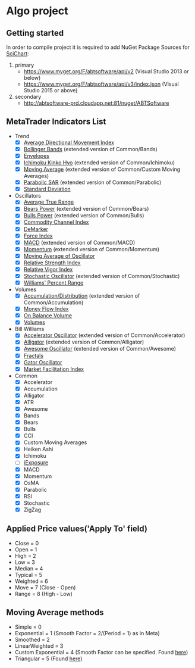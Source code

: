 Algo project
============

## Getting started

In order to compile project it is required to add NuGet Package Sources for
[SciChart](http://support.scichart.com/index.php?/Knowledgebase/Article/View/17232/37/getting-nightly-builds-with-nuget):
 1. primary
 	 - https://www.myget.org/F/abtsoftware/api/v2  (Visual Studio 2013 or below)
 	 - https://www.myget.org/F/abtsoftware/api/v3/index.json (Visual Studio 2015 or above)
 2. secondary
 	 - http://abtsoftware-prd.cloudapp.net:81/nuget/ABTSoftware

## MetaTrader Indicators List

 - Trend
  	- [x] [Average Directional Movement Index](https://intranet.fxopen.org/jira/browse/TTALGO-57)
  	- [x] [Bollinger Bands](https://intranet.fxopen.org/jira/browse/TTALGO-76) (extended version of Common/Bands)
  	- [x] [Envelopes](https://intranet.fxopen.org/jira/browse/TTALGO-58)
  	- [x] [Ichimoku Kinko Hyo](https://intranet.fxopen.org/jira/browse/TTALGO-77) (extended version of Common/Ichimoku)
  	- [x] [Moving Average](https://intranet.fxopen.org/jira/browse/TTALGO-78) (extended version of Common/Custom Moving Averages)
  	- [x] [Parabolic SAR](https://intranet.fxopen.org/jira/browse/TTALGO-79) (extended version of Common/Parabolic)
  	- [x] [Standard Deviation](https://intranet.fxopen.org/jira/browse/TTALGO-59)
 - Oscillators
 	- [x] [Average True Range](https://intranet.fxopen.org/jira/browse/TTALGO-60)
 	- [x] [Bears Power](https://intranet.fxopen.org/jira/browse/TTALGO-80) (extended version of Common/Bears)
 	- [x] [Bulls Power](https://intranet.fxopen.org/jira/browse/TTALGO-81) (extended version of Common/Bulls)
 	- [x] [Commodity Channel Index](https://intranet.fxopen.org/jira/browse/TTALGO-61)
 	- [x] [DeMarker](https://intranet.fxopen.org/jira/browse/TTALGO-62)
 	- [x] [Force Index](https://intranet.fxopen.org/jira/browse/TTALGO-63)
 	- [x] [MACD](https://intranet.fxopen.org/jira/browse/TTALGO-82) (extended version of Common/MACD)
 	- [x] [Momentum](https://intranet.fxopen.org/jira/browse/TTALGO-83) (extended version of Common/Momentum)
 	- [x] [Moving Average of Oscillator](https://intranet.fxopen.org/jira/browse/TTALGO-64)
 	- [x] [Relative Strength Index](https://intranet.fxopen.org/jira/browse/TTALGO-65)
 	- [x] [Relative Vigor Index](https://intranet.fxopen.org/jira/browse/TTALGO-66)
 	- [x] [Stochastic Oscillator](https://intranet.fxopen.org/jira/browse/TTALGO-84) (extended version of Common/Stochastic)
 	- [x] [Williams' Percent Range](https://intranet.fxopen.org/jira/browse/TTALGO-67)
 - Volumes
 	- [x] [Accumulation/Distribution](https://intranet.fxopen.org/jira/browse/TTALGO-85) (extended version of Common/Accumulation)
 	- [x] [Money Flow Index](https://intranet.fxopen.org/jira/browse/TTALGO-68)
 	- [x] [On Balance Volume](https://intranet.fxopen.org/jira/browse/TTALGO-69)
 	- [x] [Volumes](https://intranet.fxopen.org/jira/browse/TTALGO-70)
 - Bill Williams
 	- [x] [Accelerator Oscillator](https://intranet.fxopen.org/jira/browse/TTALGO-86) (extended version of Common/Accelerator)
 	- [x] [Alligator](https://intranet.fxopen.org/jira/browse/TTALGO-87) (extended version of Common/Alligator)
 	- [x] [Awesome Oscillator](https://intranet.fxopen.org/jira/browse/TTALGO-88) (extended version of Common/Awesome)
 	- [x] [Fractals](https://intranet.fxopen.org/jira/browse/TTALGO-71)
 	- [x] [Gator Oscillator](https://intranet.fxopen.org/jira/browse/TTALGO-72)
 	- [x] [Market Facilitation Index](https://intranet.fxopen.org/jira/browse/TTALGO-73)
 - Common
	 - [x] Accelerator
	 - [x] Accumulation
	 - [x] Alligator
	 - [x] ATR
	 - [x] Awesome
	 - [x] Bands
	 - [x] Bears
	 - [x] Bulls
	 - [x] CCI
	 - [x] Custom Moving Averages
	 - [x] Heiken Ashi
	 - [x] Ichimoku
	 - [ ] [iExposure](https://intranet.fxopen.org/jira/browse/TTALGO-74)
	 - [x] MACD
	 - [x] Momentum
	 - [x] OsMA
	 - [x] Parabolic
	 - [x] RSI
	 - [x] Stochastic
	 - [x] ZigZag

## Applied Price values('Apply To' field)
 - Close = 0
 - Open = 1
 - High = 2
 - Low = 3
 - Median = 4
 - Typical = 5
 - Weighted = 6
 - Move = 7 (Close - Open)
 - Range = 8 (High - Low)

## Moving Average methods
 - Simple = 0
 - Exponential = 1 (Smooth Factor = 2/(Period + 1) as in Meta)
 - Smoothed = 2
 - LinearWeighted = 3
 - Custom Exponential = 4 (Smooth Factor can be specified. Found [here](https://intranet.fxopen.org/wiki/display/TIC/Moving+Average))
 - Triangular = 5 (Found [here](https://intranet.fxopen.org/wiki/display/TIC/Moving+Average))

